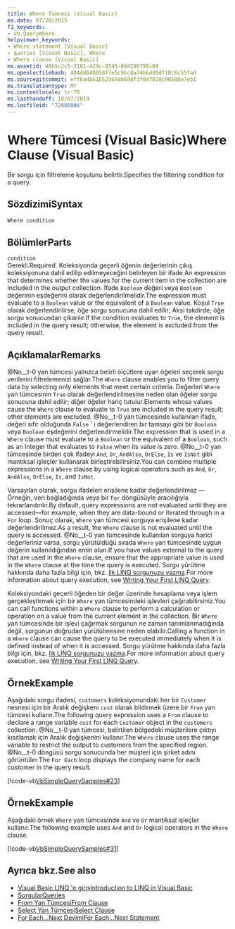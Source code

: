 ```yaml
---
title: Where Tümcesi (Visual Basic)
ms.date: 07/20/2015
f1_keywords:
- vb.QueryWhere
helpviewer_keywords:
- Where statement [Visual Basic]
- queries [Visual Basic], Where
- Where clause [Visual Basic]
ms.assetid: 48b5c2c5-3181-429c-8545-894296798c89
ms.openlocfilehash: 404dd848058f7e5c9bc8a74b6d89df18c6c55fad
ms.sourcegitcommit: eff6adb61852369ab690f3f047818c90580e7eb1
ms.translationtype: MT
ms.contentlocale: tr-TR
ms.lasthandoff: 10/07/2019
ms.locfileid: "72005006"
---
```

# <a name="where-clause-visual-basic"></a><span data-ttu-id="2d0ff-102">Where Tümcesi (Visual Basic)</span><span class="sxs-lookup"><span data-stu-id="2d0ff-102">Where Clause (Visual Basic)</span></span>
<span data-ttu-id="2d0ff-103">Bir sorgu için filtreleme koşulunu belirtir.</span><span class="sxs-lookup"><span data-stu-id="2d0ff-103">Specifies the filtering condition for a query.</span></span>  
  
## <a name="syntax"></a><span data-ttu-id="2d0ff-104">Sözdizimi</span><span class="sxs-lookup"><span data-stu-id="2d0ff-104">Syntax</span></span>  
  
```vb  
Where condition  
```  
  
## <a name="parts"></a><span data-ttu-id="2d0ff-105">Bölümler</span><span class="sxs-lookup"><span data-stu-id="2d0ff-105">Parts</span></span>  
 `condition`  
 <span data-ttu-id="2d0ff-106">Gerekli.</span><span class="sxs-lookup"><span data-stu-id="2d0ff-106">Required.</span></span> <span data-ttu-id="2d0ff-107">Koleksiyonda geçerli öğenin değerlerinin çıkış koleksiyonuna dahil edilip edilmeyeceğini belirleyen bir ifade.</span><span class="sxs-lookup"><span data-stu-id="2d0ff-107">An expression that determines whether the values for the current item in the collection are included in the output collection.</span></span> <span data-ttu-id="2d0ff-108">İfade `Boolean` değeri veya `Boolean` değerinin eşdeğerini olarak değerlendirilmelidir.</span><span class="sxs-lookup"><span data-stu-id="2d0ff-108">The expression must evaluate to a `Boolean` value or the equivalent of a `Boolean` value.</span></span> <span data-ttu-id="2d0ff-109">Koşul `True` olarak değerlendirilirse, öğe sorgu sonucuna dahil edilir; Aksi takdirde, öğe sorgu sonucundan çıkarılır.</span><span class="sxs-lookup"><span data-stu-id="2d0ff-109">If the condition evaluates to `True`, the element is included in the query result; otherwise, the element is excluded from the query result.</span></span>  
  
## <a name="remarks"></a><span data-ttu-id="2d0ff-110">Açıklamalar</span><span class="sxs-lookup"><span data-stu-id="2d0ff-110">Remarks</span></span>  
 <span data-ttu-id="2d0ff-111">@No__t-0 yan tümcesi yalnızca belirli ölçütlere uyan öğeleri seçerek sorgu verilerini filtrelemenizi sağlar.</span><span class="sxs-lookup"><span data-stu-id="2d0ff-111">The `Where` clause enables you to filter query data by selecting only elements that meet certain criteria.</span></span> <span data-ttu-id="2d0ff-112">Değerleri `Where` yan tümcesinin `True` olarak değerlendirilmesine neden olan öğeler sorgu sonucuna dahil edilir; diğer öğeler hariç tutulur.</span><span class="sxs-lookup"><span data-stu-id="2d0ff-112">Elements whose values cause the `Where` clause to evaluate to `True` are included in the query result; other elements are excluded.</span></span> <span data-ttu-id="2d0ff-113">@No__t-0 yan tümcesinde kullanılan ifade, değeri sıfır olduğunda `False` ' i değerlendiren bir tamsayı gibi bir `Boolean` veya `Boolean` eşdeğerini değerlendirmelidir.</span><span class="sxs-lookup"><span data-stu-id="2d0ff-113">The expression that is used in a `Where` clause must evaluate to a `Boolean` or the equivalent of a `Boolean`, such as an Integer that evaluates to `False` when its value is zero.</span></span> <span data-ttu-id="2d0ff-114">@No__t-0 yan tümcesinde birden çok ifadeyi `And`, `Or`, `AndAlso`, `OrElse`, `Is` ve `IsNot` gibi mantıksal işleçler kullanarak birleştirebilirsiniz.</span><span class="sxs-lookup"><span data-stu-id="2d0ff-114">You can combine multiple expressions in a `Where` clause by using logical operators such as `And`, `Or`, `AndAlso`, `OrElse`, `Is`, and `IsNot`.</span></span>  
  
 <span data-ttu-id="2d0ff-115">Varsayılan olarak, sorgu ifadeleri erişilene kadar değerlendirilmez — Örneğin, veri bağladığında veya bir `For` döngüsüyle aracılığıyla tekrarlandırılır.</span><span class="sxs-lookup"><span data-stu-id="2d0ff-115">By default, query expressions are not evaluated until they are accessed—for example, when they are data-bound or iterated through in a `For` loop.</span></span> <span data-ttu-id="2d0ff-116">Sonuç olarak, `Where` yan tümcesi sorguya erişilene kadar değerlendirilmez.</span><span class="sxs-lookup"><span data-stu-id="2d0ff-116">As a result, the `Where` clause is not evaluated until the query is accessed.</span></span> <span data-ttu-id="2d0ff-117">@No__t-0 yan tümcesinde kullanılan sorguya harici değerleriniz varsa, sorgu yürütüldüğü sırada `Where` yan tümcesinde uygun değerin kullanıldığından emin olun.</span><span class="sxs-lookup"><span data-stu-id="2d0ff-117">If you have values external to the query that are used in the `Where` clause, ensure that the appropriate value is used in the `Where` clause at the time the query is executed.</span></span> <span data-ttu-id="2d0ff-118">Sorgu yürütme hakkında daha fazla bilgi için, bkz. [Ilk LINQ sorgunuzu yazma](../../../visual-basic/programming-guide/concepts/linq/writing-your-first-linq-query.md).</span><span class="sxs-lookup"><span data-stu-id="2d0ff-118">For more information about query execution, see [Writing Your First LINQ Query](../../../visual-basic/programming-guide/concepts/linq/writing-your-first-linq-query.md).</span></span>  
  
 <span data-ttu-id="2d0ff-119">Koleksiyondaki geçerli öğeden bir değer üzerinde hesaplama veya işlem gerçekleştirmek için bir `Where` yan tümcesindeki işlevleri çağırabilirsiniz.</span><span class="sxs-lookup"><span data-stu-id="2d0ff-119">You can call functions within a `Where` clause to perform a calculation or operation on a value from the current element in the collection.</span></span> <span data-ttu-id="2d0ff-120">Bir `Where` yan tümcesinde bir işlevi çağırmak sorgunun ne zaman tanımlanmadığında değil, sorgunun doğrudan yürütülmesine neden olabilir.</span><span class="sxs-lookup"><span data-stu-id="2d0ff-120">Calling a function in a `Where` clause can cause the query to be executed immediately when it is defined instead of when it is accessed.</span></span> <span data-ttu-id="2d0ff-121">Sorgu yürütme hakkında daha fazla bilgi için, bkz. [Ilk LINQ sorgunuzu yazma](../../../visual-basic/programming-guide/concepts/linq/writing-your-first-linq-query.md).</span><span class="sxs-lookup"><span data-stu-id="2d0ff-121">For more information about query execution, see [Writing Your First LINQ Query](../../../visual-basic/programming-guide/concepts/linq/writing-your-first-linq-query.md).</span></span>  
  
## <a name="example"></a><span data-ttu-id="2d0ff-122">Örnek</span><span class="sxs-lookup"><span data-stu-id="2d0ff-122">Example</span></span>  
 <span data-ttu-id="2d0ff-123">Aşağıdaki sorgu ifadesi, `customers` koleksiyonundaki her bir `Customer` nesnesi için bir Aralık değişkeni `cust` olarak bildirmek üzere bir `From` yan tümcesi kullanır.</span><span class="sxs-lookup"><span data-stu-id="2d0ff-123">The following query expression uses a `From` clause to declare a range variable `cust` for each `Customer` object in the `customers` collection.</span></span> <span data-ttu-id="2d0ff-124">@No__t-0 yan tümcesi, belirtilen bölgedeki müşterilere çıktıyı kısıtlamak için Aralık değişkenini kullanır.</span><span class="sxs-lookup"><span data-stu-id="2d0ff-124">The `Where` clause uses the range variable to restrict the output to customers from the specified region.</span></span> <span data-ttu-id="2d0ff-125">@No__t-0 döngüsü sorgu sonucunda her müşteri için şirket adını görüntüler.</span><span class="sxs-lookup"><span data-stu-id="2d0ff-125">The `For Each` loop displays the company name for each customer in the query result.</span></span>  
  
 [!code-vb[VbSimpleQuerySamples#23](~/samples/snippets/visualbasic/VS_Snippets_VBCSharp/VbSimpleQuerySamples/VB/QuerySamples1.vb#23)]  
  
## <a name="example"></a><span data-ttu-id="2d0ff-126">Örnek</span><span class="sxs-lookup"><span data-stu-id="2d0ff-126">Example</span></span>  
 <span data-ttu-id="2d0ff-127">Aşağıdaki örnek `Where` yan tümcesinde `And` ve `Or` mantıksal işleçler kullanır.</span><span class="sxs-lookup"><span data-stu-id="2d0ff-127">The following example uses `And` and `Or` logical operators in the `Where` clause.</span></span>  
  
 [!code-vb[VbSimpleQuerySamples#31](~/samples/snippets/visualbasic/VS_Snippets_VBCSharp/VbSimpleQuerySamples/VB/QuerySamples1.vb#31)]  
  
## <a name="see-also"></a><span data-ttu-id="2d0ff-128">Ayrıca bkz.</span><span class="sxs-lookup"><span data-stu-id="2d0ff-128">See also</span></span>

- [<span data-ttu-id="2d0ff-129">Visual Basic LINQ 'e giriş</span><span class="sxs-lookup"><span data-stu-id="2d0ff-129">Introduction to LINQ in Visual Basic</span></span>](../../../visual-basic/programming-guide/language-features/linq/introduction-to-linq.md)
- [<span data-ttu-id="2d0ff-130">Sorgular</span><span class="sxs-lookup"><span data-stu-id="2d0ff-130">Queries</span></span>](../../../visual-basic/language-reference/queries/index.md)
- [<span data-ttu-id="2d0ff-131">From Yan Tümcesi</span><span class="sxs-lookup"><span data-stu-id="2d0ff-131">From Clause</span></span>](../../../visual-basic/language-reference/queries/from-clause.md)
- [<span data-ttu-id="2d0ff-132">Select Yan Tümcesi</span><span class="sxs-lookup"><span data-stu-id="2d0ff-132">Select Clause</span></span>](../../../visual-basic/language-reference/queries/select-clause.md)
- [<span data-ttu-id="2d0ff-133">For Each...Next Deyimi</span><span class="sxs-lookup"><span data-stu-id="2d0ff-133">For Each...Next Statement</span></span>](../../../visual-basic/language-reference/statements/for-each-next-statement.md)
